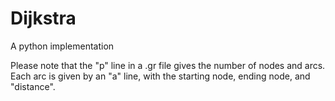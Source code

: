 # Dijkstra
A python implementation


Please note that the "p" line in a .gr file gives the number of nodes and arcs.  Each arc is given by an "a" line, with the starting node, ending node, and "distance".
